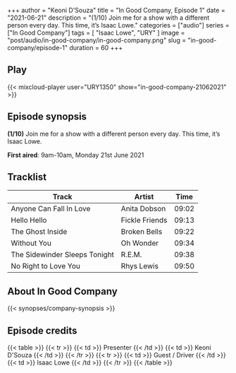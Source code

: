 +++
author = "Keoni D'Souza"
title = "In Good Company, Episode 1"
date = "2021-06-21"
description = "(1/10) Join me for a show with a different person every day. This time, it’s Isaac Lowe."
categories = ["audio"]
series = ["In Good Company"]
tags = [
    "Isaac Lowe",
    "URY"
]
image = "post/audio/in-good-company/in-good-company.png"
slug = "in-good-company/episode-1"
duration = 60
+++

## Play

{{< mixcloud-player user="URY1350" show="in-good-company-21062021" >}}

## Episode synopsis

**(1/10)** Join me for a show with a different person every day. This time, it’s Isaac Lowe.

**First aired**: 9am-10am, Monday 21st June 2021

## Tracklist

| Track                         | Artist         | Time  |
|-------------------------------|----------------|-------|
| Anyone Can Fall In Love       | Anita Dobson   | 09:02 |
| Hello Hello                   | Fickle Friends | 09:13 |
| The Ghost Inside              | Broken Bells   | 09:22 |
| Without You                   | Oh Wonder      | 09:34 |
| The Sidewinder Sleeps Tonight | R.E.M.         | 09:38 |
| No Right to Love You          | Rhys Lewis     | 09:50 |

## About In Good Company

{{< synopses/company-synopsis >}}

## Episode credits

{{< table >}}
    {{< tr >}}
        {{< td >}}
            Presenter
        {{< /td >}}
        {{< td >}}
            Keoni D'Souza
        {{< /td >}}
    {{< /tr >}}
    {{< tr >}}
        {{< td >}}
            Guest / Driver
        {{< /td >}}
        {{< td >}}
            Isaac Lowe
        {{< /td >}}
    {{< /tr >}}
{{< /table >}}